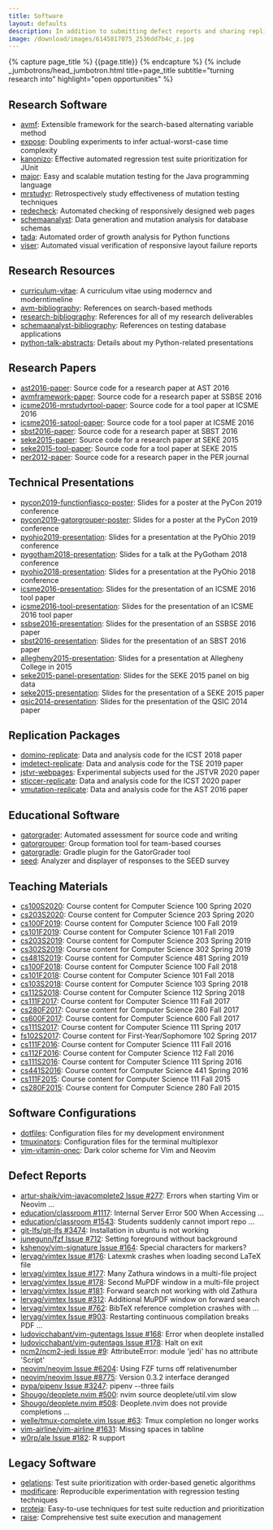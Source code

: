 ```yaml
---
title: Software
layout: defaults
description: In addition to submitting defect reports and sharing replication packages for research papers, my colleagues and students and I develop and release a many different software tools to GitHub. Which of these systems is the most useful to you?
image: /download/images/6145817075_2536dd7b4c_z.jpg
---
```


{% capture page_title %} {{page.title}} {% endcapture %}
{% include _jumbotrons/head_jumbotron.html title=page_title subtitle="turning research into" highlight="open opportunities" %}

## Research Software

<ul>

<li><a class="major" target="_blank" rel="noopener" href="https://github.com/AVMf/avmf">avmf</a>:
Extensible framework for the search-based alternating variable method</li>

<li><a class="major" target="_blank" rel="noopener" href="https://github.com/kinneerc/ExpOse/">expose</a>:
Doubling experiments to infer actual-worst-case time complexity</li>

<li><a class="major" target="_blank" rel="noopener" href="https://github.com/kanonizo/kanonizo">kanonizo</a>:
Effective automated regression test suite prioritization for JUnit</li>

<li><a class="major" target="_blank" rel="noopener" href="http://www.mutation-testing.org/">major</a>: Easy and
scalable mutation testing for the Java programming language</li>

<li><a class="major" target="_blank" rel="noopener" href="https://github.com/mccurdyc/mrstudyr">mrstudyr</a>:
Retrospectively study effectiveness of mutation testing techniques</li>

<li><a class="major" target="_blank" rel="noopener" href="https://github.com/redecheck/redecheck-tool">redecheck</a>: Automated checking of responsively designed web pages</li>

<li><a class="major" target="_blank" rel="noopener" href="https://github.com/schemaanalyst-team/schemaanalyst">schemaanalyst</a>: Data generation and mutation analysis for database schemas</li>

<li><a class="major" target="_blank" rel="noopener" href="https://github.com/Tada-Project/tada">tada</a>: Automated order of growth analysis for Python functions</li>

<li><a class="major" target="_blank" rel="noopener" href="https://github.com/redecheck/viser">viser</a>: Automated visual verification of responsive layout failure reports</li>

</ul>

## Research Resources

<ul>

<li><a class="major"
target="_blank" rel="noopener" href="https://github.com/gkapfham/curriculum-vitae/">curriculum-vitae</a>: A curriculum vitae using moderncv and
moderntimeline</li>

<li><a class="major"
target="_blank" rel="noopener" href="https://github.com/AVMf/avm-bibliography">avm-bibliography</a>: References on search-based methods</li>

<li><a class="major"
target="_blank" rel="noopener" href="https://github.com/gkapfham/research-bibliography">research-bibliography</a>: References for all of my research
deliverables</li>

<li><a class="major"
target="_blank" rel="noopener" href="https://github.com/schemaanalyst/schemaanalyst-bibliography">schemaanalyst-bibliography</a>: References on testing
database applications</li>

<li><a class="major"
target="_blank" rel="noopener" href="https://github.com/gkapfham/python-talk-abstracts">python-talk-abstracts</a>: Details about my Python-related
presentations</li>

</ul>

## Research Papers

<ul>

<li><a class="major"
target="_blank" rel="noopener" href="https://github.com/gkapfham/ast2016-paper">ast2016-paper</a>: Source code for a research paper at AST 2016</li>

<li><a class="major"
target="_blank" rel="noopener" href="https://github.com/AVMf/avmframework-paper">avmframework-paper</a>: Source code for a research paper at SSBSE 2016</li>

<li><a class="major"
target="_blank" rel="noopener" href="https://github.com/schemaanalyst/icsme2016-mrstudyrtool-paper">icsme2016-mrstudyrtool-paper</a>: Source code for a tool paper
at ICSME 2016</li>

<li><a class="major"
target="_blank" rel="noopener" href="https://github.com/schemaanalyst/icsme2016-satool-paper">icsme2016-satool-paper</a>: Source code for a tool paper
at ICSME 2016</li>

<li><a class="major"
target="_blank" rel="noopener" href="https://github.com/gkapfham/sbst2016-paper">sbst2016-paper</a>: Source code for a research paper at SBST 2016</li>

<li><a class="major"
target="_blank" rel="noopener" href="https://github.com/gkapfham/seke2015-paper">seke2015-paper</a>: Source code for a research paper at SEKE 2015</li>

<li><a class="major"
target="_blank" rel="noopener" href="https://github.com/gkapfham/seke2015-tool-paper">seke2015-tool-paper</a>: Source code for a tool paper at SEKE
2015</li>

<li><a class="major"
target="_blank" rel="noopener" href="https://github.com/gkapfham/per2012-paper">per2012-paper</a>: Source code for a research paper in the PER journal</li>

</ul>

## Technical Presentations

<ul>

<li><a class="major"
target="_blank" rel="noopener" href="https://github.com/gkapfham/pycon2019-functionfiasco-poster">pycon2019-functionfiasco-poster</a>: Slides for a poster at the PyCon 2019 conference</li>

<li><a class="major"
target="_blank" rel="noopener" href="https://github.com/gkapfham/pycon2019-gatorgrouper-poster">pycon2019-gatorgrouper-poster</a>: Slides for a poster at the PyCon 2019 conference</li>

<li><a class="major"
target="_blank" rel="noopener" href="https://github.com/gkapfham/pyohio2019-presentation">pyohio2019-presentation</a>: Slides for a presentation at the  PyOhio 2019 conference</li>

<li><a class="major"
target="_blank" rel="noopener" href="https://github.com/gkapfham/pygotham2018-presentation">pygotham2018-presentation</a>: Slides for a talk at the PyGotham 2018 conference</li>

<li><a class="major"
target="_blank" rel="noopener" href="https://github.com/gkapfham/pyohio2018-presentation">pyohio2018-presentation</a>: Slides for a presentation at the  PyOhio 2018 conference</li>

<li><a class="major"
target="_blank" rel="noopener" href="https://github.com/mccurdyc/icsme2016-presentation">icsme2016-presentation</a>: Slides for the presentation of an
ICSME 2016 tool paper</li>

<li><a class="major"
target="_blank" rel="noopener" href="https://github.com/schemaanalyst/icsme2016-tool-presentation">icsme2016-tool-presentation</a>: Slides for the
presentation of an ICSME 2016 tool paper</li>

<li><a class="major"
target="_blank" rel="noopener" href="https://github.com/AVMf/ssbse2016-presentation">ssbse2016-presentation</a>: Slides for the
presentation of an SSBSE 2016 paper</li>

<li><a class="major"
target="_blank" rel="noopener" href="https://github.com/gkapfham/sbst2016-presentation">sbst2016-presentation</a>: Slides for the presentation of an
SBST 2016 paper</li>

<li><a class="major"
target="_blank" rel="noopener" href="https://github.com/gkapfham/allegheny2015-presentation">allegheny2015-presentation</a>: Slides for a presentation at
Allegheny College in 2015</li>

<li><a class="major"
target="_blank" rel="noopener" href="https://github.com/gkapfham/seke2015-panel-presentation">seke2015-panel-presentation</a>: Slides for the SEKE 2015
panel on big data</li>

<li><a class="major"
target="_blank" rel="noopener" href="https://github.com/gkapfham/seke2015-presentation">seke2015-presentation</a>: Slides for the presentation of
a SEKE 2015 paper</li>

<li><a class="major"
target="_blank" rel="noopener" href="https://github.com/gkapfham/qsic2014-presentation">qsic2014-presentation</a>: Slides for the presentation of the
QSIC 2014 paper</li>

</ul>

## Replication Packages

<ul>

<li><a class="major"
target="_blank" rel="noopener" href="https://github.com/schemaanalyst/domino-replicate">domino-replicate</a>: Data and analysis code for the
ICST 2018 paper</li>

<li><a class="major"
target="_blank" rel="noopener" href="https://github.com/schemaanalyst/imdetect-replicate">imdetect-replicate</a>: Data and analysis code for the
TSE 2019 paper</li>

<li><a class="major"
target="_blank" rel="noopener" href="https://github.com/redecheck/jstvr-webpages">jstvr-webpages</a>: Experimental subjects used for the
JSTVR 2020 paper</li>

<li><a class="major"
target="_blank" rel="noopener" href="https://github.com/schemaanalyst/sticcer-replicate">sticcer-replicate</a>: Data and analysis code for the
ICST 2020 paper</li>

<li><a class="major"
target="_blank" rel="noopener" href="https://github.com/gkapfham/vmutation-replicate">vmutation-replicate</a>: Data and analysis code for the
AST 2016 paper</li>

</ul>

## Educational Software

<ul>

<li><a class="major" target="_blank" rel="noopener" href="https://github.com/GatorEducator/gatorgrader">gatorgrader</a>: Automated assessment for source code and writing</li>

<li><a class="major" target="_blank" rel="noopener" href="https://github.com/GatorEducator/gatorgrouper">gatorgrouper</a>: Group formation tool for team-based courses</li>

<li><a class="major" target="_blank" rel="noopener" href="https://github.com/GatorEducator/gatorgradle">gatorgradle</a>: Gradle plugin for the GatorGrader tool</li>

<li><a class="major" target="_blank" rel="noopener" href="https://github.com/gkapfham/seed">seed</a>: Analyzer and displayer of responses to the SEED survey</li>

</ul>

## Teaching Materials

<ul>

<li><a class="major"
target="_blank" rel="noopener" href="https://github.com/Allegheny-Computer-Science-100-S2020/">cs100S2020</a>: Course content for Computer Science 100 Spring 2020</li>

<li><a class="major"
target="_blank" rel="noopener" href="https://github.com/Allegheny-Computer-Science-203-S2020/">cs203S2020</a>: Course content for Computer Science 203 Spring 2020</li>

<li><a class="major"
target="_blank" rel="noopener" href="https://github.com/Allegheny-Computer-Science-100-F2019">cs100F2019</a>: Course content for Computer Science 100 Fall 2019</li>

<li><a class="major"
target="_blank" rel="noopener" href="https://github.com/Allegheny-Computer-Science-101-F2019">cs101F2019</a>: Course content for Computer Science 101 Fall 2019</li>

<li><a class="major"
target="_blank" rel="noopener" href="https://github.com/Allegheny-Computer-Science-203-S2019">cs203S2019</a>: Course content for Computer Science 203 Spring 2019</li>

<li><a class="major"
target="_blank" rel="noopener" href="https://github.com/Allegheny-Computer-Science-302-S2019">cs302S2019</a>: Course content for Computer Science 302 Spring 2019</li>

<li><a class="major"
target="_blank" rel="noopener" href="https://github.com/Allegheny-Computer-Science-481-S2019">cs481S2019</a>: Course content for Computer Science 481 Spring 2019</li>

<li><a class="major"
target="_blank" rel="noopener" href="https://github.com/Allegheny-Computer-Science-100-F2018">cs100F2018</a>: Course content for Computer Science 100 Fall 2018</li>

<li><a class="major"
target="_blank" rel="noopener" href="https://github.com/Allegheny-Computer-Science-101-F2018">cs101F2018</a>: Course content for Computer Science 101 Fall 2018</li>

<li><a class="major"
target="_blank" rel="noopener" href="https://github.com/Allegheny-Computer-Science-103-S2018">cs103S2018</a>: Course content for Computer Science 103 Spring 2018</li>

<li><a class="major"
target="_blank" rel="noopener" href="https://github.com/Allegheny-Computer-Science-112-S2018">cs112S2018</a>: Course content for Computer Science 112 Spring 2018</li>

<li><a class="major"
target="_blank" rel="noopener" href="https://github.com/Allegheny-Computer-Science-111-F2017">cs111F2017</a>: Course content for Computer Science 111 Fall 2017</li>

<li><a class="major"
target="_blank" rel="noopener" href="https://github.com/Allegheny-Computer-Science-280-F2017">cs280F2017</a>: Course content for Computer Science 280 Fall 2017</li>

<li><a class="major"
target="_blank" rel="noopener" href="https://github.com/Allegheny-Computer-Science-600-F2017">cs600F2017</a>: Course content for Computer Science 600 Fall 2017</li>

<li><a class="major"
target="_blank" rel="noopener" href="https://github.com/gkapfham/cs111S2017">cs111S2017</a>: Course content for Computer Science 111 Spring 2017</li>

<li><a class="major"
target="_blank" rel="noopener" href="https://github.com/gkapfham/fs102S2017">fs102S2017</a>: Course content for First-Year/Sophomore 102 Spring 2017</li>

<li><a class="major"
target="_blank" rel="noopener" href="https://github.com/gkapfham/cs111F2016">cs111F2016</a>: Course content for Computer Science 111 Fall 2016</li>

<li><a class="major"
target="_blank" rel="noopener" href="https://github.com/gkapfham/cs112F2016">cs112F2016</a>: Course content for Computer Science 112 Fall 2016</li>

<li><a class="major"
target="_blank" rel="noopener" href="https://github.com/gkapfham/cs111S2016">cs111S2016</a>: Course content for Computer Science 111 Spring 2016</li>

<li><a class="major"
target="_blank" rel="noopener" href="https://github.com/gkapfham/cs441S2016">cs441S2016</a>: Course content for Computer Science 441 Spring 2016</li>

<li><a class="major"
target="_blank" rel="noopener" href="https://github.com/gkapfham/cs111F2015">cs111F2015</a>: Course content for Computer Science 111 Fall 2015</li>

<li><a class="major"
target="_blank" rel="noopener" href="https://github.com/gkapfham/cs280F2015">cs280F2015</a>: Course content for Computer Science 280 Fall 2015</li>

</ul>

## Software Configurations

<ul>

<li><a class="major"
target="_blank" rel="noopener" href="https://github.com/gkapfham/dotfiles">dotfiles</a>: Configuration files for my development environment</li>

<li><a class="major"
target="_blank" rel="noopener" href="https://github.com/gkapfham/tmuxinators">tmuxinators</a>: Configuration files for the terminal multiplexor</li>

<li><a class="major"
target="_blank" rel="noopener" href="https://github.com/gkapfham/vim-vitamin-onec">vim-vitamin-onec</a>: Dark color scheme for Vim and Neovim</li>

</ul>

## Defect Reports

<ul>

<li><a class="major" target="_blank" rel="noopener" href="https://github.com/artur-shaik/vim-javacomplete2/issues/277">artur-shaik/vim-javacomplete2 Issue #277</a>: Errors when starting Vim or Neovim ...</li>

<li><a class="major" target="_blank" rel="noopener" href="https://github.com/education/classroom/issues/1117">education/classroom  #1117</a>: Internal Server Error 500 When Accessing ...</li>

<li><a class="major" target="_blank" rel="noopener" href="https://github.com/education/classroom/issues/1543">education/classroom  #1543</a>: Students suddenly cannot import repo ...</li>

<li><a class="major" target="_blank" rel="noopener" href="https://github.com/git-lfs/git-lfs/issues/3474">git-lfs/git-lfs #3474</a>: Installation in ubuntu is not working</li>

<li><a class="major" target="_blank" rel="noopener" href="https://github.com/junegunn/fzf/issues/712">junegunn/fzf Issue #712</a>: Setting foreground without background</li>

<li><a class="major" target="_blank" rel="noopener" href="https://github.com/kshenoy/vim-signature/issues/164">kshenoy/vim-signature Issue #164</a>: Special characters for markers?</li>

<li><a class="major" target="_blank" rel="noopener" href="https://github.com/lervag/vimtex/issues/176">lervag/vimtex Issue #176</a>: Latexmk crashes when loading second LaTeX file</li>

<li><a class="major" target="_blank" rel="noopener" href="https://github.com/lervag/vimtex/issues/177">lervag/vimtex Issue #177</a>: Many Zathura windows in a multi-file project</li>

<li><a class="major" target="_blank" rel="noopener" href="https://github.com/lervag/vimtex/issues/178">lervag/vimtex Issue #178</a>: Second MuPDF window in a multi-file project</li>

<li><a class="major" target="_blank" rel="noopener" href="https://github.com/lervag/vimtex/issues/181">lervag/vimtex Issue #181</a>: Forward search not working with old Zathura</li>

<li><a class="major" target="_blank" rel="noopener" href="https://github.com/lervag/vimtex/issues/312">lervag/vimtex Issue #312</a>: Additional MuPDF window on forward search</li>

<li><a class="major" target="_blank" rel="noopener" href="https://github.com/lervag/vimtex/issues/762">lervag/vimtex Issue #762</a>: BibTeX reference completion crashes with ...</li>

<li><a class="major" target="_blank" rel="noopener" href="https://github.com/lervag/vimtex/issues/903">lervag/vimtex Issue #903</a>: Restarting continuous compilation breaks PDF ...</li>

<li><a class="major" target="_blank" rel="noopener" href="https://github.com/ludovicchabant/vim-gutentags/issues/168">ludovicchabant/vim-gutentags Issue #168</a>: Error when deoplete installed</li>

<li><a class="major" target="_blank" rel="noopener" href="https://github.com/ludovicchabant/vim-gutentags/issues/178">ludovicchabant/vim-gutentags Issue #178</a>: Halt on exit</li>

<li><a class="major" target="_blank" rel="noopener" href="https://github.com/ncm2/ncm2-jedi/issues/9">ncm2/ncm2-jedi Issue #9</a>: AttributeError: module 'jedi' has no attribute 'Script'</li>

<li><a class="major" target="_blank" rel="noopener" href="https://github.com/neovim/neovim/issues/6204">neovim/neovim Issue #6204</a>: Using FZF turns off relativenumber</li>

<li><a class="major" target="_blank" rel="noopener" href="https://github.com/neovim/neovim/issues/8775">neovim/neovim Issue #8775</a>: Version 0.3.2 interface deranged</li>

<li><a class="major" target="_blank" rel="noopener" href="https://github.com/pypa/pipenv/issues/3247">pypa/pipenv Issue #3247</a>: pipenv --three fails</li>

<li><a class="major" target="_blank" rel="noopener" href="https://github.com/Shougo/deoplete.nvim/issues/500">Shougo/deoplete.nvim #500</a>: nvim source deoplete/util.vim slow</li>

<li><a class="major" target="_blank" rel="noopener" href="https://github.com/Shougo/deoplete.nvim/issues/508">Shougo/deoplete.nvim #508</a>: Deoplete.nvim does not provide completions ...</li>

<li><a class="major" target="_blank" rel="noopener" href="https://github.com/wellle/tmux-complete.vim/issues/63">welle/tmux-complete.vim Issue #63</a>: Tmux completion no longer works</li>

<li><a class="major" target="_blank" rel="noopener" href="https://github.com/vim-airline/vim-airline/issues/1631">vim-airline/vim-airline #1631</a>: Missing spaces in tabline</li>

<li><a class="major" target="_blank" rel="noopener" href="https://github.com/w0rp/ale/issues/182">w0rp/ale Issue #182</a>: R support</li>

</ul>

## Legacy Software

<ul>

<li><a class="major" target="_blank" rel="noopener" href="https://github.com/gkapfham/gelations/">gelations</a>: Test suite prioritization with order-based genetic algorithms</li>

<li><a class="major" target="_blank" rel="noopener" href="https://github.com/kauffmj/modificare/">modificare</a>: Reproducible experimentation with regression testing techniques</li>

<li><a class="major" target="_blank" rel="noopener" href="https://github.com/kauffmj/proteja/">proteja</a>: Easy-to-use techniques for test suite reduction and prioritization</li>

<li><a class="major" target="_blank" rel="noopener" href="https://github.com/gkapfham/raise/">raise</a>: Comprehensive test suite execution and management</li>

</ul>
